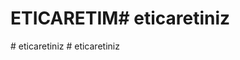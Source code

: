 # ETICARETIM#   e t i c a r e t i n i z  
 #   e t i c a r e t i n i z  
 #   e t i c a r e t i n i z  
 